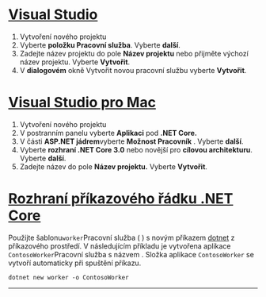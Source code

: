 # <a name="visual-studio"></a>[Visual Studio](#tab/visual-studio)

1. Vytvoření nového projektu
1. Vyberte **položku Pracovní služba**. Vyberte **další**.
1. Zadejte název projektu do pole **Název projektu** nebo přijměte výchozí název projektu. Vyberte **Vytvořit**.
1. V **dialogovém** okně Vytvořit novou pracovní službu vyberte **Vytvořit**.

# <a name="visual-studio-for-mac"></a>[Visual Studio pro Mac](#tab/visual-studio-mac)

1. Vytvoření nového projektu
1. V postranním panelu vyberte **Aplikaci** pod **.NET Core.**
1. V části **ASP.NET jádrem**vyberte **Možnost Pracovník** . Vyberte **další**.
1. Vyberte **rozhraní .NET Core 3.0** nebo novější pro **cílovou architekturu**. Vyberte **další**.
1. Zadejte název do pole **Název projektu.** Vyberte **Vytvořit**.

# <a name="net-core-cli"></a>[Rozhraní příkazového řádku .NET Core](#tab/netcore-cli)

Použijte šablonu`worker`Pracovní služba ( ) s novým příkazem [dotnet](/dotnet/core/tools/dotnet-new) z příkazového prostředí. V následujícím příkladu je vytvořena aplikace `ContosoWorker`Pracovní služba s názvem . Složka aplikace `ContosoWorker` se vytvoří automaticky při spuštění příkazu.

```dotnetcli
dotnet new worker -o ContosoWorker
```

---
